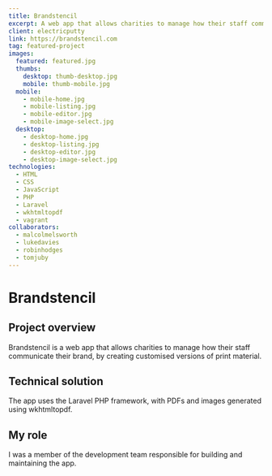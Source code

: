 ```yaml
---
title: Brandstencil
excerpt: A web app that allows charities to manage how their staff communicate their brand
client: electricputty
link: https://brandstencil.com
tag: featured-project
images:
  featured: featured.jpg
  thumbs:
    desktop: thumb-desktop.jpg
    mobile: thumb-mobile.jpg
  mobile:
    - mobile-home.jpg
    - mobile-listing.jpg
    - mobile-editor.jpg
    - mobile-image-select.jpg
  desktop:
    - desktop-home.jpg
    - desktop-listing.jpg
    - desktop-editor.jpg
    - desktop-image-select.jpg
technologies:
  - HTML
  - CSS
  - JavaScript
  - PHP
  - Laravel
  - wkhtmltopdf
  - vagrant
collaborators:
  - malcolmelsworth
  - lukedavies
  - robinhodges
  - tomjuby
---
```


# Brandstencil

## Project overview

Brandstencil is a web app that allows charities to manage how their staff communicate their brand, by creating customised versions of print material.


## Technical solution

The app uses the Laravel PHP framework, with PDFs and images generated using wkhtmltopdf.

## My role

I was a member of the development team responsible for building and maintaining the app.
